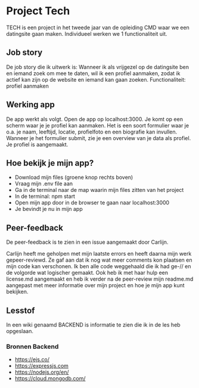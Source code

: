 # Project Tech
TECH is een project in het tweede jaar van de opleiding CMD waar we een datingsite gaan maken. Individueel werken we 1 functionaliteit uit. 

## Job story
De job story die ik uitwerk is:  Wanneer ik als vrijgezel op de datingsite ben en iemand zoek om mee te daten, wil ik een profiel aanmaken, zodat ik actief kan zijn op de website en iemand kan gaan zoeken. 
Functionaliteit: profiel aanmaken

## Werking app
De app werkt als volgt. Open de app op localhost:3000. Je komt op een scherm waar je je profiel kan aanmaken. Het is een soort formulier waar je o.a. je naam, leeftijd, locatie, profielfoto en een biografie kan invullen. Wanneer je het formulier submit, zie je een overview van je data als profiel. Je profiel is aangemaakt.

## Hoe bekijk je mijn app?
* Download mijn files (groene knop rechts boven)
* Vraag mijn .env file aan
* Ga in de terminal naar de map waarin mijn files zitten van het project
* In de terminal: npm start
* Open mijn app door in de browser te gaan naar localhost:3000
* Je bevindt je nu in mijn app

## Peer-feedback
De peer-feedback is te zien in een issue aangemaakt door Carlijn.

Carlijn heeft me geholpen met mijn laatste errors en heeft daarna mijn werk gepeer-reviewd. Ze gaf aan dat ik nog wat meer comments kon plaatsen en mijn code kan verschonen. Ik ben alle code weggehaald die ik had ge-// en de volgorde wat logischer gemaakt. Ook heb ik met haar hulp een license.md aangemaakt en heb ik verder na de peer-review mijn readme.md aangepast met meer informatie over mijn project en hoe je mijn app kunt bekijken.

## Lesstof
In een wiki genaamd BACKEND is informatie te zien die ik in de les heb opgeslaan.


### Bronnen Backend
* https://ejs.co/
* https://expressjs.com
* https://nodejs.org/en/
* https://cloud.mongodb.com/
